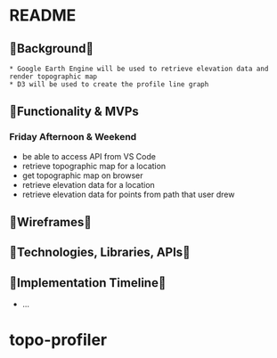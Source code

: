 # README

## :small_blue_diamond:Background:small_blue_diamond:
    * Google Earth Engine will be used to retrieve elevation data and render topographic map
    * D3 will be used to create the profile line graph

## :small_blue_diamond:Functionality & MVPs
### Friday Afternoon & Weekend
* be able to access API from VS Code
* retrieve topographic map for a location
* get topographic map on browser
* retrieve elevation data for a location
* retrieve elevation data for points from path that user drew


## :small_blue_diamond:Wireframes:small_blue_diamond:
    

## :small_blue_diamond:Technologies, Libraries, APIs:small_blue_diamond:


## :small_blue_diamond:Implementation Timeline:small_blue_diamond:



* ...
# topo-profiler
